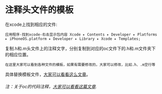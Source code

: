 # 注释头文件的模板
在xcode上找到相应的文件: 
```
应用程序-找到xcode-右击显示包内容 Xcode ▸ Contents ▸ Developer ▸ Platforms ▸ iPhoneOS.platform ▸ Developer ▸ Library ▸ Xcode ▸ Templates;
```
复制.h和.m头文件上的注释文字，分别复制到对应的oc文件下的.h和.m文件夹下的相应位置。
```
在这里大家可以看到各种文件的模板，如果有需要修改的，大家可以修改，比如.h、.m空行等
```
具体替换模板文件，[大家可以看看这么文章](http://www.jianshu.com/p/e244848c4ae2)。

###### 注：关于oc的代码注释，[大家可以看看这篇文章](http://congni.tech/2016/10/08/iOS%E4%BB%A3%E7%A0%81%E8%A7%84%E8%8C%83/).